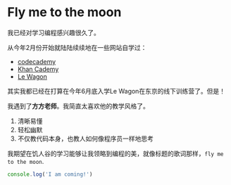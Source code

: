 # Fly me to the moon
我已经对学习编程感兴趣很久了。

从今年2月份开始就陆陆续续地在一些网站自学过：

* [codecademy](http://www.codecademy.com/)
* [Khan Cademy](http://www.khancademy.com)
* [Le Wagon](http://www.lewagon.com)

其实我都已经在打算在今年6月底入学Le Wagon在东京的线下训练营了。但是！

我遇到了**方方老师**。我简直太喜欢他的教学风格了。

1. 清晰易懂
2. 轻松幽默
3. 不仅教代码本身，也教人如何像程序员一样地思考

我期望在饥人谷的学习能够让我领略到编程的美，就像标题的歌词那样，`fly me to the moon`.

```JavaScript
console.log('I am coming!')